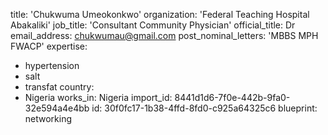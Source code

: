title: 'Chukwuma Umeokonkwo'
organization: 'Federal Teaching Hospital Abakaliki'
job_title: 'Consultant Community Physician'
official_title: Dr
email_address: chukwumau@gmail.com
post_nominal_letters: 'MBBS MPH FWACP'
expertise:
  - hypertension
  - salt
  - transfat
country:
  - Nigeria
works_in: Nigeria
import_id: 8441d1d6-7f0e-442b-9fa0-32e594a4e4bb
id: 30f0fc17-1b38-4ffd-8fd0-c925a64325c6
blueprint: networking
